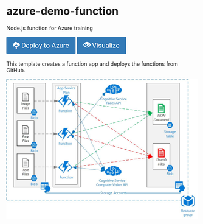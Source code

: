 # azure-demo-function
Node.js function for Azure training

[![Deploy to Azure](/Images/azure_deploy.png)](https://portal.azure.com/#create/Microsoft.Template/uri/https%3A%2F%2Fraw.githubusercontent.com%2FANS-Bootcamp%2Fazure-demo-function%2Fmaster%2Ftemplate%F2azuredeploy.json)
[![Deploy to Azure](/Images/azure_view.png)](http://armviz.io/#/?load=https%3A%2F%2Fraw.githubusercontent.com%2FANS-Bootcamp%2Fazure-demo-function%2Fmaster%2Ftemplate%F2azuredeploy.json)

This template creates a function app and deploys the functions from GitHub. 

![Diagram](/Images/Serverless-Middleware.jpg)